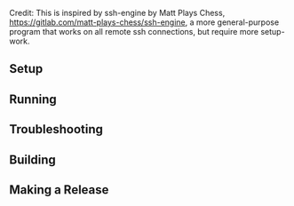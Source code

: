 Credit: This is inspired by ssh-engine by Matt Plays Chess, https://gitlab.com/matt-plays-chess/ssh-engine, a more general-purpose program that works on all remote ssh connections, but require more setup-work.

## Setup

## Running

## Troubleshooting

## Building

## Making a Release

